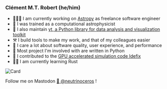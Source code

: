 ### Clément M.T. Robert (he/him)

- 👷🏻‍♂️ I am currently working on [Astropy](https://github.com/astropy/astropy) as freelance software engineer
- 🌟 I was trained as a computational astrophysicist
- 🎨 I also maintain [yt, a Python library for data analysis and
visualization toolkit](https://github.com/yt-project/yt)
- ⚒️ I build tools to make my work, and that of my colleagues easier
- 🏅 I care a lot about software quality, user experience, and performance
- 🐍 Most project I'm involved with are written in Python
- 🦾 I contributed to the [GPU accelerated simulation code Idefix](https://github.com/idefix-code/idefix)
- 👨‍🎓 I am currently learning Rust

![Card](https://github-readme-stats.vercel.app/api?username=neutrinoceros&hide_title=true&show_icons=true&rank_icon=percentile&bg_color=70,000000,006dbe&text_color=f3f6f4&icon_color=ff6bb3&title_color=ff6bb3)

Follow me on Mastodon <a rel="me" href="https://fosstodon.org/@neutrinoceros">🦏  @neutrinoceros</a> !

<!--
**neutrinoceros/neutrinoceros** is a ✨ _special_ ✨ repository because its `README.md` (this file) appears on your GitHub profile.

Here are some ideas to get you started:

- 🔭 I’m currently working on ...
- 🌱 I’m currently learning ...
- 👯 I’m looking to collaborate on ...
- 🤔 I’m looking for help with ...
- 💬 Ask me about ...
- 📫 How to reach me: ...
- 😄 Pronouns: ...
- ⚡ Fun fact: ...
-->
